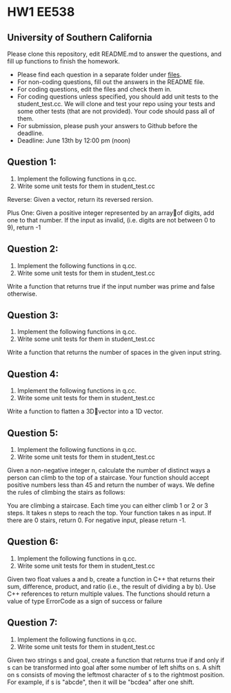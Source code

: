 
# HW1 EE538
## University of Southern California

Please clone this repository, edit README.md to answer the questions, and fill up functions to finish the homework.

- Please find each question in a separate folder under [files](/files).
- For non-coding questions, fill out the answers in the README file.
- For coding questions, edit the files and check them in.
- For coding questions unless specified, you should add unit tests to the student_test.cc.
  We will clone and test your repo using your tests and some other tests (that are not provided). Your code should pass all of them.
- For submission, please push your answers to Github before the deadline.
- Deadline: June 13th by 12:00 pm (noon)


## Question 1: 

 1. Implement the following functions in q.cc.
 2. Write some unit tests for them in student_test.cc

Reverse:
Given a vector, return its reversed rersion.

Plus One:
Given a positive integer represented by an array􏰒of digits, add one to that number. If the input as invalid, (i.e. digits are not between 0 to 9), return -1

## Question 2: 

 1. Implement the following functions in q.cc.
 2. Write some unit tests for them in student_test.cc

Write a function that returns true if the input number was prime and false otherwise.

## Question 3: 

 1. Implement the following functions in q.cc.
 2. Write some unit tests for them in student_test.cc

Write a function that returns the number of spaces in the given input string.

## Question 4: 

 1. Implement the following functions in q.cc.
 2. Write some unit tests for them in student_test.cc
    
Write a function to flatten a 3D􏰐vector into a 1D vector.

## Question 5: 

 1. Implement the following functions in q.cc.
 2. Write some unit tests for them in student_test.cc

Given a non-negative integer n, calculate the number of distinct ways a person can climb to the top of a staircase. Your function should accept positive numbers less than 45 and return the number of ways. We define the rules of climbing the stairs as follows:

You are climbing a staircase. Each time you can either climb 1 or 2 or 3 steps. It takes n steps to reach the top. Your function takes n as input.
If there are 0 stairs, return 0. For negative input, please return -1.

## Question 6: 
 1. Implement the following functions in q.cc.
 2. Write some unit tests for them in student_test.cc
    
Given two float values a and b, create a function in C++ that returns their sum, difference, product, and ratio (i.e., the result of dividing a by b). Use C++ references to return multiple values. The functions should return a value of type ErrorCode as a sign of success or failure

## Question 7: 
 1. Implement the following functions in q.cc.
 2. Write some unit tests for them in student_test.cc

Given two strings s and goal, create a function that returns true if and only if s can be transformed into goal after some number of left shifts on s. A shift on s consists of moving the leftmost character of s to the rightmost position. For example, if s is "abcde", then it will be "bcdea" after one shift.
